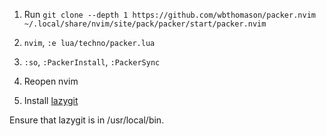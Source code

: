 
1. Run `git clone --depth 1 https://github.com/wbthomason/packer.nvim ~/.local/share/nvim/site/pack/packer/start/packer.nvim`

2. `nvim`, `:e lua/techno/packer.lua`

3. `:so`, `:PackerInstall`, `:PackerSync`

4. Reopen nvim

5. Install [lazygit](https://github.com/jesseduffield/lazygit?tab=readme-ov-file#installation)

  Ensure that lazygit is in /usr/local/bin.

